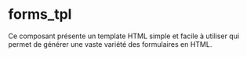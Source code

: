 # forms_tpl
Ce composant présente un template HTML simple et facile à utiliser qui permet de générer une vaste variété des formulaires en HTML.
